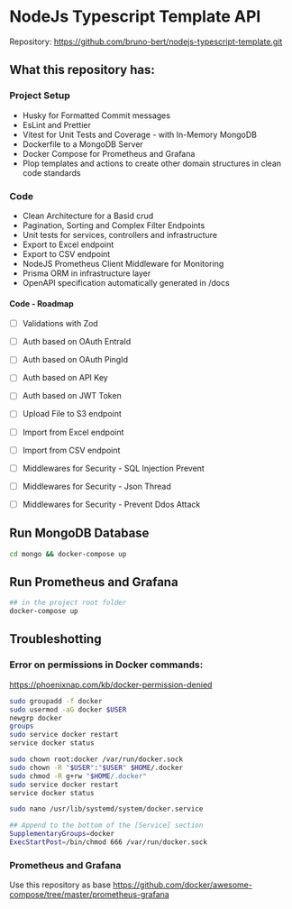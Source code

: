 # NodeJs Typescript Template API

Repository: https://github.com/bruno-bert/nodejs-typescript-template.git

## What this repository has:

### Project Setup
- Husky for Formatted Commit messages 
- EsLint and Prettier
- Vitest for Unit Tests and Coverage - with In-Memory MongoDB
- Dockerfile to a MongoDB Server 
- Docker Compose for Prometheus and Grafana
- Plop templates and actions to create other domain structures in clean code standards

### Code
- Clean Architecture for a Basid crud
- Pagination, Sorting and Complex Filter Endpoints
- Unit tests for services, controllers and infrastructure
- Export to Excel endpoint
- Export to CSV endpoint
- NodeJS Prometheus Client Middleware for Monitoring
- Prisma ORM in infrastructure layer 
- OpenAPI specification automatically generated in /docs


#### Code - Roadmap
- [ ] Validations with Zod
- [ ] Auth based on OAuth EntraId
- [ ] Auth based on OAuth PingId
- [ ] Auth based on API Key
- [ ] Auth based on JWT Token
- [ ] Upload File to S3 endpoint
- [ ] Import from Excel endpoint
- [ ] Import from CSV endpoint
- [ ] Middlewares for Security - SQL Injection Prevent
- [ ] Middlewares for Security - Json Thread
- [ ] Middlewares for Security - Prevent Ddos Attack

 

## Run MongoDB Database

```bash
cd mongo && docker-compose up
```

## Run Prometheus and Grafana

```bash
## in the project root folder
docker-compose up
```


 ## Troubleshotting
 
 ### Error on permissions in Docker commands: 
 
 https://phoenixnap.com/kb/docker-permission-denied

 ```bash
sudo groupadd -f docker
sudo usermod -aG docker $USER
newgrp docker
groups
sudo service docker restart
service docker status
 ```

 ```bash
sudo chown root:docker /var/run/docker.sock
sudo chown -R "$USER":"$USER" $HOME/.docker
sudo chmod -R g+rw "$HOME/.docker"
sudo service docker restart
service docker status
 ```

```bash
sudo nano /usr/lib/systemd/system/docker.service

## Append to the bottom of the [Service] section
SupplementaryGroups=docker    
ExecStartPost=/bin/chmod 666 /var/run/docker.sock
```



 ### Prometheus and Grafana

Use this repository as base
 https://github.com/docker/awesome-compose/tree/master/prometheus-grafana

